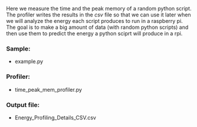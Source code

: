 Here we measure the time and the peak memory of a random python script. The profiler writes the results in the *csv* file so that we can use it later when we will analyze the energy each script produces to run in a raspberry pi. The goal is to make a big amount of data (with random python scripts) and then use them to predict the energy a python sciprt will produce in a rpi. 

### Sample:
- example.py
### Profiler:
- time_peak_mem_profiler.py 
### Output file:
- Energy_Profiling_Details_CSV.csv
